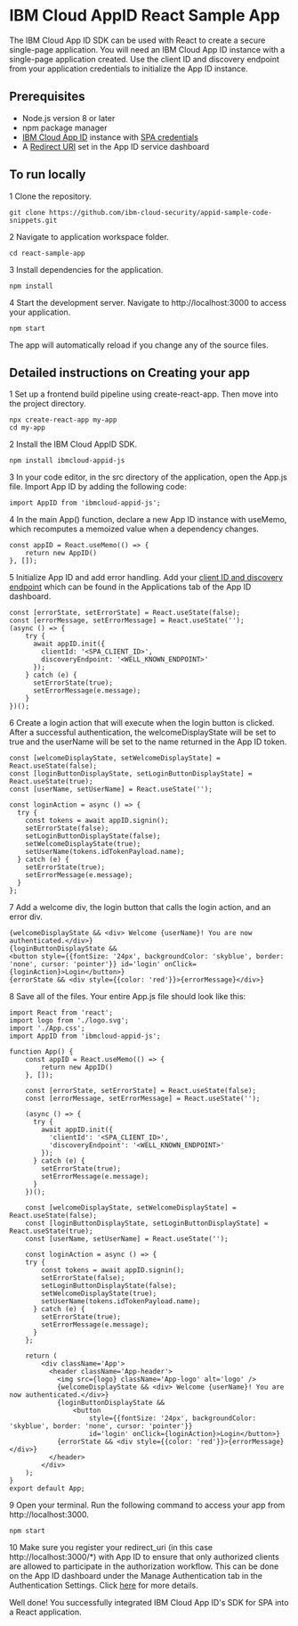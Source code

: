 # IBM Cloud AppID React Sample App

The IBM Cloud App ID SDK can be used with React to create a secure single-page application. You will need an IBM Cloud App ID instance with a single-page application created. Use the client ID and discovery endpoint from your application credentials to initialize the App ID instance.

## Prerequisites
* Node.js version 8 or later
* npm package manager
* [IBM Cloud App ID](https://cloud.ibm.com/catalog/services/app-id) instance with [SPA credentials](https://cloud.ibm.com/docs/services/appid?topic=appid-single-page#create-spa-credentials)
* A [Redirect URI](https://cloud.ibm.com/docs/services/appid?topic=appid-managing-idp#add-redirect-uri) set in the App ID service dashboard

## To run locally

1 Clone the repository.
```
git clone https://github.com/ibm-cloud-security/appid-sample-code-snippets.git
```
2 Navigate to application workspace folder.
```
cd react-sample-app
```
3 Install dependencies for the application.
```
npm install
```

4 Start the development server. Navigate to http://localhost:3000 to access your application.
```
npm start
```

The app will automatically reload if you change any of the source files.

## Detailed instructions on Creating your app

1 Set up a frontend build pipeline using create-react-app. Then move into the project directory.
```
npx create-react-app my-app
cd my-app
```
2 Install the IBM Cloud AppID SDK.
```
npm install ibmcloud-appid-js
```
3 In your code editor, in the src directory of the application, open the App.js file. Import App ID by adding the following code:
```
import AppID from 'ibmcloud-appid-js';
```
4 In the main App() function, declare a new App ID instance with useMemo, which recomputes a memoized value when a dependency changes.
```
const appID = React.useMemo(() => {
    return new AppID()
}, []);
```
5 Initialize App ID and add error handling. Add your [client ID and discovery endpoint](https://cloud.ibm.com/docs/services/appid?topic=appid-single-page#create-spa-credentials) which can be found in the Applications tab of the App ID dashboard.
```
const [errorState, setErrorState] = React.useState(false);
const [errorMessage, setErrorMessage] = React.useState('');
(async () => {
    try {
      await appID.init({
        clientId: '<SPA_CLIENT_ID>',
        discoveryEndpoint: '<WELL_KNOWN_ENDPOINT>'
      });
    } catch (e) {
      setErrorState(true);
      setErrorMessage(e.message);
    }
})();
```
6 Create a login action that will execute when the login button is clicked. After a successful authentication, the welcomeDisplayState will be set to true and the userName will be set to the name returned in the App ID token.
```
const [welcomeDisplayState, setWelcomeDisplayState] = React.useState(false);
const [loginButtonDisplayState, setLoginButtonDisplayState] = React.useState(true);
const [userName, setUserName] = React.useState('');

const loginAction = async () => {
  try {
    const tokens = await appID.signin();
    setErrorState(false);
    setLoginButtonDisplayState(false);
    setWelcomeDisplayState(true);
    setUserName(tokens.idTokenPayload.name);
  } catch (e) {
    setErrorState(true);
    setErrorMessage(e.message);
  }
};
```
7 Add a welcome div, the login button that calls the login action, and an error div.
```
{welcomeDisplayState && <div> Welcome {userName}! You are now authenticated.</div>}
{loginButtonDisplayState && 
<button style={{fontSize: '24px', backgroundColor: 'skyblue', border: 'none', cursor: 'pointer'}} id='login' onClick={loginAction}>Login</button>}
{errorState && <div style={{color: 'red'}}>{errorMessage}</div>}
```
8 Save all of the files. Your entire App.js file should look like this:
```
import React from 'react';
import logo from './logo.svg';
import './App.css';
import AppID from 'ibmcloud-appid-js';

function App() {
    const appID = React.useMemo(() => {
        return new AppID()
    }, []);

    const [errorState, setErrorState] = React.useState(false);
    const [errorMessage, setErrorMessage] = React.useState('');

    (async () => {
      try {
        await appID.init({
          'clientId': '<SPA_CLIENT_ID>',
          'discoveryEndpoint': '<WELL_KNOWN_ENDPOINT>'
        });
      } catch (e) {
        setErrorState(true);
        setErrorMessage(e.message);
      }
    })();

    const [welcomeDisplayState, setWelcomeDisplayState] = React.useState(false);
    const [loginButtonDisplayState, setLoginButtonDisplayState] = React.useState(true);
    const [userName, setUserName] = React.useState('');

    const loginAction = async () => {
    try {
        const tokens = await appID.signin();
        setErrorState(false);
        setLoginButtonDisplayState(false);
        setWelcomeDisplayState(true);
        setUserName(tokens.idTokenPayload.name);
      } catch (e) {
        setErrorState(true);
        setErrorMessage(e.message);
      }
    };
 
    return (
        <div className='App'>
          <header className='App-header'>
            <img src={logo} className='App-logo' alt='logo' />
            {welcomeDisplayState && <div> Welcome {userName}! You are now authenticated.</div>}
            {loginButtonDisplayState && 
                <button 
                    style={{fontSize: '24px', backgroundColor: 'skyblue', border: 'none', cursor: 'pointer'}} 
                    id='login' onClick={loginAction}>Login</button>}
            {errorState && <div style={{color: 'red'}}>{errorMessage}</div>}
          </header>
        </div>
    );
}
export default App;
```
9 Open your terminal. Run the following command to access your app from http://localhost:3000.
```
npm start
```
10 Make sure you register your redirect_uri (in this case http://localhost:3000/*) with App ID to ensure that only authorized clients are allowed to participate in the authorization workflow. This can be done on the App ID dashboard under the Manage Authentication tab in the Authentication Settings. Click [here](https://cloud.ibm.com/docs/services/appid?topic=appid-managing-idp#add-redirect-uri) for more details.

Well done! You successfully integrated IBM Cloud App ID's SDK for SPA into a React application.
